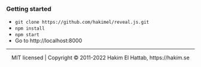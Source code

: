 ### Getting started

- `git clone https://github.com/hakimel/reveal.js.git`
- `npm install`
- `npm start`
- Go to http://localhost:8000

---

<div align="center">
  MIT licensed | Copyright © 2011-2022 Hakim El Hattab, https://hakim.se
</div>

